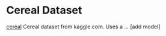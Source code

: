 # Cereal Dataset

[cereal](https://www.kaggle.com/crawford/80-cereals)
Cereal dataset from kaggle.com. Uses a ... [add model]
